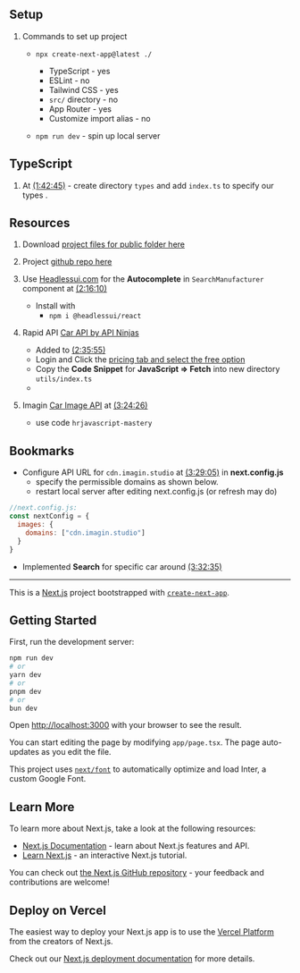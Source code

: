 ## Setup

1. Commands to set up project

   - `npx create-next-app@latest ./`

     - TypeScript - yes
     - ESLint - no
     - Tailwind CSS - yes
     - `src/` directory - no
     - App Router - yes
     - Customize import alias - no

   - `npm run dev` - spin up local server

## TypeScript

1. At [(1:42:45)](https://youtu.be/A6g8xc0MoiY?si=XybQ1AVYHEdRWRWh&t=6165) - create directory `types` and add `index.ts` to specify our types .

## Resources

1. Download [project files for public folder here](https://youtu.be/A6g8xc0MoiY?si=ky4GdkVKYJ2_-xhH&t=6333)

2. Project [github repo here](https://github.com/adrianhajdin/project_next13_car_showcase/tree/main)

3. Use [Headlessui.com](https://headlessui.com/) for the **Autocomplete** in `SearchManufacturer` component at [(2:16:10)](https://youtu.be/A6g8xc0MoiY?si=S74f4zzcQWaPY7SG&t=8170)

   - Install with
     - `npm i @headlessui/react`

4. Rapid API [Car API by API Ninjas](https://rapidapi.com/apininjas/api/cars-by-api-ninjas)

   - Added to [(2:35:55)](https://youtu.be/A6g8xc0MoiY?si=7A_XFbyzCsPALiYv&t=9355)
   - Login and Click the [pricing tab and select the free option](https://rapidapi.com/apininjas/api/cars-by-api-ninjas/pricing)
   - Copy the **Code Snippet** for **JavaScript => Fetch** into new directory `utils/index.ts`
   -

5. Imagin [Car Image API](https://www.imagin.studio/car-image-api) at [(3:24:26)](https://youtu.be/A6g8xc0MoiY?si=6bVZB3XSASafx1GI&t=12266)
   - use code `hrjavascript-mastery`

## Bookmarks

- Configure API URL for `cdn.imagin.studio` at [(3:29:05)](https://youtu.be/A6g8xc0MoiY?si=mVbuZDoSRlaAIaH9&t=12545) in **next.config.js**
  - specify the permissible domains as shown below.
  - restart local server after editing next.config.js (or refresh may do)

```js
//next.config.js:
const nextConfig = {
  images: {
    domains: ["cdn.imagin.studio"]
  }
}
```

- Implemented **Search** for specific car around [(3:32:35)](https://youtu.be/A6g8xc0MoiY?si=xM_2UQNHV5LBNCXl&t=12755)

---

This is a [Next.js](https://nextjs.org/) project bootstrapped with [`create-next-app`](https://github.com/vercel/next.js/tree/canary/packages/create-next-app).

## Getting Started

First, run the development server:

```bash
npm run dev
# or
yarn dev
# or
pnpm dev
# or
bun dev
```

Open [http://localhost:3000](http://localhost:3000) with your browser to see the result.

You can start editing the page by modifying `app/page.tsx`. The page auto-updates as you edit the file.

This project uses [`next/font`](https://nextjs.org/docs/basic-features/font-optimization) to automatically optimize and load Inter, a custom Google Font.

## Learn More

To learn more about Next.js, take a look at the following resources:

- [Next.js Documentation](https://nextjs.org/docs) - learn about Next.js features and API.
- [Learn Next.js](https://nextjs.org/learn) - an interactive Next.js tutorial.

You can check out [the Next.js GitHub repository](https://github.com/vercel/next.js/) - your feedback and contributions are welcome!

## Deploy on Vercel

The easiest way to deploy your Next.js app is to use the [Vercel Platform](https://vercel.com/new?utm_medium=default-template&filter=next.js&utm_source=create-next-app&utm_campaign=create-next-app-readme) from the creators of Next.js.

Check out our [Next.js deployment documentation](https://nextjs.org/docs/deployment) for more details.
